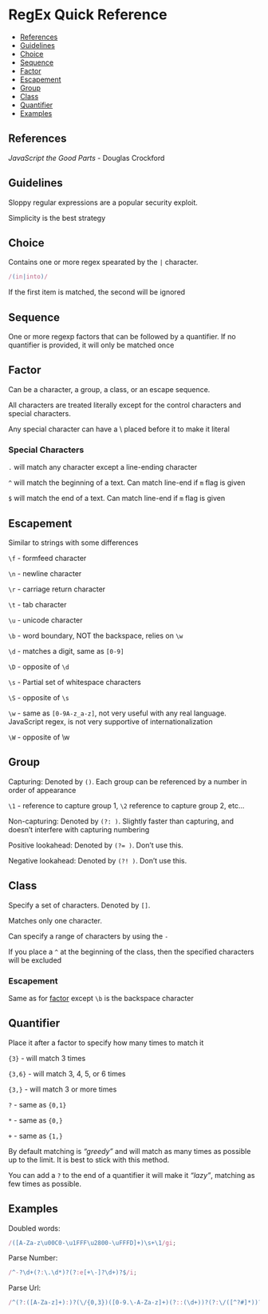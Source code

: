 RegEx Quick Reference
========================================================================================

* [References](#references)
* [Guidelines](#guidelines)
* [Choice](#choice)
* [Sequence](#sequence)
* [Factor](#factor)
* [Escapement](#escapement)
* [Group](#group)
* [Class](#class)
* [Quantifier](#quantifier)
* [Examples](#examples)

References
-------------------------------------------------------------------------------------------
*JavaScript the Good Parts* - Douglas Crockford

Guidelines
-------------------------------------------------------------------------------------------
Sloppy regular expressions are a popular security exploit.

Simplicity is the best strategy

Choice
-------------------------------------------------------------------------------------------
Contains one or more regex spearated by the `|` character. 
```javascript
/(in|into)/
```
If the first item is matched, the second will be ignored

Sequence
-------------------------------------------------------------------------------------------
One or more regexp factors that can be followed by a quantifier. If no quantifier is provided, it will only be matched once

Factor
-------------------------------------------------------------------------------------------
Can be a character, a group, a class, or an escape sequence.

All characters are treated literally except for the control characters and special characters.

Any special character can have a \ placed before it to make it literal

### Special Characters
`.` will match any character except a line-ending character

`^` will match the beginning of a text. Can match line-end if `m` flag is given

`$` will match the end of a text. Can match line-end if `m` flag is given

Escapement
-------------------------------------------------------------------------------------------
Similar to strings with some differences 

`\f` - formfeed character

`\n` - newline character

`\r` - carriage return character

`\t` - tab character

`\u` - unicode character

`\b` - word boundary, NOT the backspace, relies on `\w` 

`\d` - matches a digit, same as `[0-9]`

`\D` - opposite of `\d`

`\s` - Partial set of whitespace characters

`\S` - opposite of `\s`

`\w` - same as `[0-9A-z_a-z]`, not very useful with any real language. JavaScript regex, is not very supportive of internationalization

`\W` - opposite of \w

Group
-------------------------------------------------------------------------------------------
Capturing: Denoted by `()`. Each group can be referenced by a number in order of appearance

`\1` - reference to capture group 1, `\2` reference to capture group 2, etc...

Non-capturing: Denoted by `(?: )`. Slightly faster than capturing, and doesn’t interfere with capturing numbering

Positive lookahead: Denoted by `(?= )`. Don’t use this. 

Negative lookahead: Denoted by `(?! )`. Don’t use this.

Class
-------------------------------------------------------------------------------------------
Specify a set of characters. Denoted by `[]`.  

Matches only one character.

Can specify a range of characters by using the `-`

If you place a `^` at the beginning of the class, then the specified characters will be excluded

### Escapement
Same as for [factor](#factor) except `\b` is the backspace character

Quantifier
-------------------------------------------------------------------------------------------
Place it after a factor to specify how many times to match it 

`{3}` - will match 3 times

`{3,6}` - will match 3, 4, 5, or 6 times

`{3,}` - will match 3 or more times

`?` - same as `{0,1}`

`*` - same as `{0,}`

`+` - same as `{1,}`

By default matching is *“greedy”* and will match as many times as possible up to the limit. It is best to stick with this method.

You can add a `?` to the end of a quantifier it will make it *“lazy”*, matching as few times as possible.

Examples
-------------------------------------------------------------------------------------------
Doubled words:
```javascript
/([A-Za-z\u00C0-\u1FFF\u2800-\uFFFD]+)\s+\1/gi;
```

Parse Number:
```javascript
/^-?\d+(?:\.\d*)?(?:e[+\-]?\d+)?$/i;
```

Parse Url:
```javascript
/^(?:([A-Za-z]+):)?(\/{0,3})([0-9.\-A-Za-z]+)(?::(\d+))?(?:\/([^?#]*))?(?:\?([^#]*))?(?:#(.*))?$/;
```
